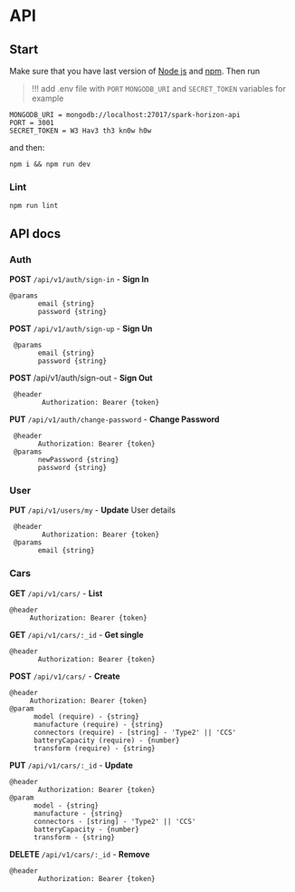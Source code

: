 #  API


## Start

Make sure that you have last version of [Node js](https://nodejs.org/en//) and [npm](https://www.npmjs.com/). Thеn run

> !!! add .env file with `PORT` `MONGODB_URI` and `SECRET_TOKEN` variables for example 
 ```
MONGODB_URI = mongodb://localhost:27017/spark-horizon-api
PORT = 3001
SECRET_TOKEN = W3 Hav3 th3 kn0w h0w

 ```
 and then:
```
npm i && npm run dev

```

### Lint

```
npm run lint
```

## API docs
### Auth

__POST__ `/api/v1/auth/sign-in` - **Sign In**
```
@params
       email {string}
       password {string}
 ```

 __POST__ `/api/v1/auth/sign-up` - **Sign Un**
```
 @params
       email {string}
       password {string}
```
 __POST__ /api/v1/auth/sign-out - **Sign Out**
```
 @header
        Authorization: Bearer {token}
```

__PUT__ `/api/v1/auth/change-password` - **Change Password**
```
 @header
       Authorization: Bearer {token}
 @params
       newPassword {string}
       password {string}
```



### User

__PUT__ `/api/v1/users/my` - **Update** User details
```
 @header
        Authorization: Bearer {token}
 @params
       email {string}
```

### Cars
 __GET__ `/api/v1/cars/` - **List**
 ```
 @header
      Authorization: Bearer {token}
 ```

 __GET__ `/api/v1/cars/:_id` - **Get single**
 ```
 @header
        Authorization: Bearer {token}
 ```

 __POST__ `/api/v1/cars/` - **Create**
 ```
 @header
      Authorization: Bearer {token}
 @param
       model (require) - {string}
       manufacture (require) - {string}
       connectors (require) - [string] - 'Type2' || 'CCS'
       batteryCapacity (require) - {number}
       transform (require) - {string}
 ```

 __PUT__ `/api/v1/cars/:_id` - **Update**
 ```
 @header
        Authorization: Bearer {token}
 @param
       model - {string}
       manufacture - {string}
       connectors - [string] - 'Type2' || 'CCS'
       batteryCapacity - {number}
       transform - {string}
 ```

 __DELETE__ `/api/v1/cars/:_id` - **Remove**
 ```
 @header
        Authorization: Bearer {token}
 ```
